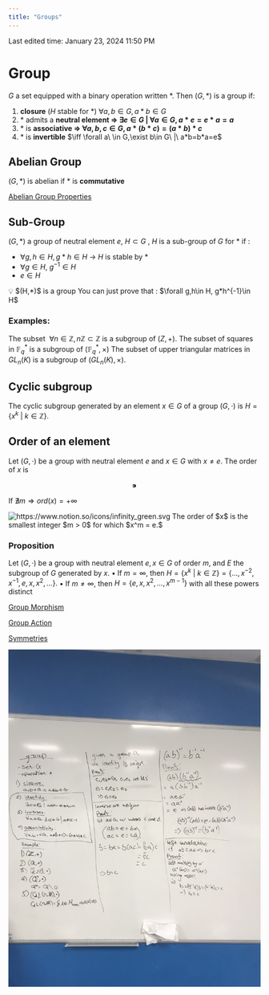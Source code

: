 ```yaml
---
title: "Groups"
---
```

Last edited time: January 23, 2024 11:50 PM

# Group

$G$ a set equipped with a binary operation written $*$. Then  ($G,*$) is a group if:

1. **closure** ($H$ stable for *) $\forall a,b\in G, a*b\in G$  
2. $*$ admits a **neutral element $\Longrightarrow \ \exists e\in G\ |\ \forall a\in G, a*e=e*a=a$**
3. $*$ is **associative $\Longrightarrow \ \forall a,b,c\in G, a*(b*c)=(a*b)*c$**
4. $*$ is **invertible** $\iff \forall a\ \in G,\exist b\in G\ |\ a*b=b*a=e$

## Abelian Group

$(G,*)$ is abelian if $*$ is **commutative**

[Abelian Group Properties](Groups/Abelian%20Group%20Properties.md)

## Sub-Group

$(G,*)$ a group of neutral element $e$, $H \subset G$ , $H$ is a sub-group of $G$ for $*$ if :

- $\forall g,h \in H, g*h\in H$   →  $H$ is stable by *
- $\forall g \in H$, $g^{-1} \in H$
- $e\in H$

<aside>
💡 $(H,*)$  is a group
You can just prove that : $\forall g,h\in H, g*h^{-1}\in H$

</aside>

### Examples:

The subset $\ \forall n \in \mathbb{Z}, n\mathbb{Z} ⊂ \mathbb{Z}$  is a subgroup of $(Z, +)$.
The subset of squares in $\mathbb{F}^*_q$ is a subgroup of $(\mathbb{F}^*_q, \times)$
The subset of upper triangular matrices in  $GL_n(K)$  is a subgroup of $(GL_n(K), ×)$.

## Cyclic subgroup

The cyclic subgroup generated by an element $x\in G$ of a group $(G,\cdot )$ is $H=\{x^k\ |\ k\in \mathbb{Z}\}$. 

## Order of an element

Let $(G,\cdot )$ be a group with neutral element $e$ and $x\in G$ with $x\neq e$. The order of $x$ is 

$$
⁍
$$

If $\nexists m\Rightarrow ord(x)=+\infty$

<aside>
<img src="https://www.notion.so/icons/infinity_green.svg" alt="https://www.notion.so/icons/infinity_green.svg" width="40px" /> The order of $x$ is the smallest integer $m > 0$ for which $x^m = e.$

</aside>

### Proposition

Let $(G, ·)$ be a group with neutral element  $e, x ∈ G$ of order $m$, and $E$  the subgroup of $G$ generated by $x$.
• If $m = ∞$, then  $H = \{ x^k\ | \ k ∈ \mathbb{Z} \} = \{ . . . , x^{−2}, x^{−1}, e, x, x^2, . . . \}.$
• If  $m \neq ∞$, then $H = \{ e, x, x^2, . . . , x^{m−1}\}$ with all these powers distinct

[Group Morphism](Groups/Group%20Morphism.md)

[Group Action](Groups/Group%20Action.md)

[Symmetries](Groups/Symmetries.md)

![5B86FA3D-0A00-4264-8EFE-F8AD72D5114D.jpeg](Groups/5B86FA3D-0A00-4264-8EFE-F8AD72D5114D.jpeg)
